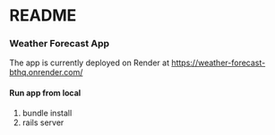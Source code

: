 # README

### Weather Forecast App

The app is currently deployed on Render at
https://weather-forecast-bthq.onrender.com/

#### Run app from local

1. bundle install
2. rails server